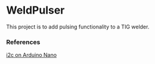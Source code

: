 WeldPulser
==========
This project is to add pulsing functionality to a TIG welder.

### References
[i2c on Arduino Nano](https://bigdanzblog.wordpress.com/2015/01/30/cant-get-i2c-to-work-on-an-arduino-nano-pinout-diagrams/)
